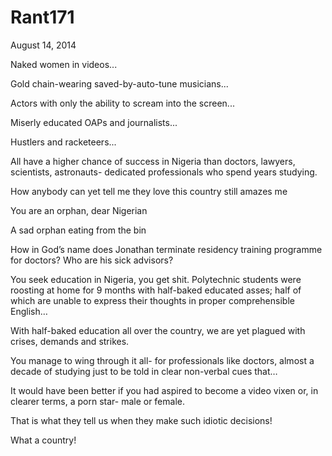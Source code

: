 # Rant171


August 14, 2014

Naked women in videos...

Gold chain-wearing saved-by-auto-tune musicians...

Actors with only the ability to scream into the screen...

Miserly educated OAPs and journalists...

Hustlers and racketeers...

All have a higher chance of success in Nigeria than doctors, lawyers, scientists, astronauts- dedicated professionals who spend years studying.

How anybody can yet tell me they love this country still amazes me

You are an orphan, dear Nigerian

A sad orphan eating from the bin 

How in God’s name does Jonathan terminate residency training programme for doctors? Who are his sick advisors?  

You seek education in Nigeria, you get shit. Polytechnic students were roosting at home for 9 months with half-baked educated asses; half of which are unable to express their thoughts in proper comprehensible English… 

With half-baked education all over the country, we are yet plagued with crises, demands and strikes.

You manage to wing through it all- for professionals like doctors, almost a decade of studying just to be told in clear non-verbal cues that…

It would have been better if you had aspired to become a video vixen or, in clearer terms, a porn star- male or female.

That is what they tell us when they make such idiotic decisions!

What a country!
